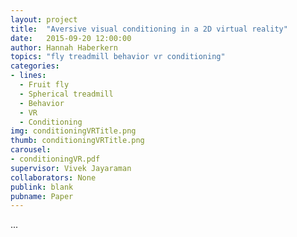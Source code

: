 ```yaml
---
layout: project
title:  "Aversive visual conditioning in a 2D virtual reality"
date:   2015-09-20 12:00:00
author: Hannah Haberkern
topics: "fly treadmill behavior vr conditioning"
categories:
- lines:
  - Fruit fly
  - Spherical treadmill
  - Behavior
  - VR
  - Conditioning
img: conditioningVRTitle.png
thumb: conditioningVRTitle.png
carousel:
- conditioningVR.pdf
supervisor: Vivek Jayaraman
collaborators: None
publink: blank
pubname: Paper
---
```

...
